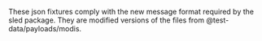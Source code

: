 These json fixtures comply with the new message format required by the sled package. They are modified versions of the files from @test-data/payloads/modis.